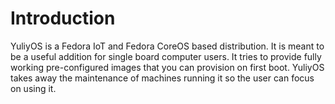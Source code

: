 # Introduction

YuliyOS is a Fedora IoT and Fedora CoreOS based distribution. It is meant to be
a useful addition for single board computer users. It tries to provide fully
working pre-configured images that you can provision on first boot. YuliyOS
takes away the maintenance of machines running it so the user can focus on
using it.
